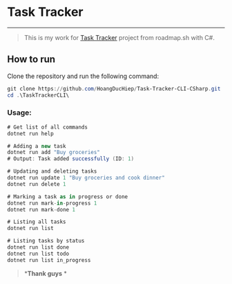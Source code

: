 
# Task Tracker

---

> This is my work for [Task Tracker](https://roadmap.sh/projects/task-tracker) project from roadmap.sh with C#.

## How to run

Clone the repository and run the following command:

```powershell
git clone https://github.com/HoangDucHiep/Task-Tracker-CLI-CSharp.git
cd .\TaskTrackerCLI\
```

### Usage:

```c#
# Get list of all commands
dotnet run help

# Adding a new task
dotnet run add "Buy groceries"
# Output: Task added successfully (ID: 1)

# Updating and deleting tasks
dotnet run update 1 "Buy groceries and cook dinner"
dotnet run delete 1

# Marking a task as in progress or done
dotnet run mark-in-progress 1
dotnet run mark-done 1

# Listing all tasks
dotnet run list

# Listing tasks by status
dotnet run list done
dotnet run list todo
dotnet run list in_progress
```

> ***Thank guys** *
